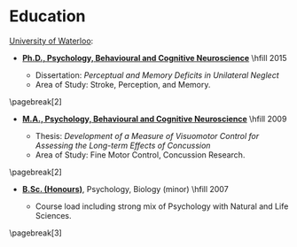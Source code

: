 Education
=========

[University of Waterloo](http://www.uwaterloo.ca/):

* [**Ph.D., Psychology, Behavioural and Cognitive Neuroscience**](http://psychology.uwaterloo.ca) \hfill 2015
  
  + Dissertation: *Perceptual and Memory Deficits in Unilateral Neglect*
  + Area of Study: Stroke, Perception, and Memory.

\pagebreak[2]

* [**M.A., Psychology, Behavioural and Cognitive Neuroscience**](http://psychology.uwaterloo.ca) \hfill 2009
  
  + Thesis: *Development of a Measure of Visuomotor Control for
    Assessing the Long-term Effects of Concussion* 
  + Area of Study: Fine Motor Control, Concussion Research.

\pagebreak[2]

* [**B.Sc. (Honours)**](http://science.uwaterloo.ca), Psychology, Biology (minor) \hfill 2007
  
  + Course load including strong mix of Psychology with Natural and Life Sciences.

\pagebreak[3]
